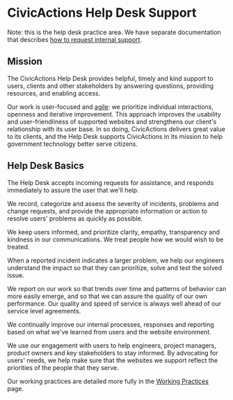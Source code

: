 # CivicActions Help Desk Support

Note: this is the help desk practice area. We have separate documentation that describes [how to request internal support](../04-how-we-work/support.md).

## Mission

The CivicActions Help Desk provides helpful, timely and kind support to users, clients and other stakeholders by answering questions, providing resources, and enabling access.

Our work is user-focused and [agile](help-desk-agile.md): we prioritize individual interactions, openness and iterative improvement. This approach improves the usability and user-friendliness of supported websites and strengthens our client's relationship with its user base. In so doing, CivicActions delivers great value to its clients, and the Help Desk supports CivicActions in its mission to help government technology better serve citizens.

## Help Desk Basics

The Help Desk accepts incoming requests for assistance, and responds immediately to assure the user that we'll help.

We record, categorize and assess the severity of incidents, problems and change requests, and provide the appropriate information or action to resolve users' problems as quickly as possible.

We keep users informed, and prioritize clarity, empathy, transparency and kindness in our communications. We treat people how we would wish to be treated.

When a reported incident indicates a larger problem, we help our engineers understand the impact so that they can prioritize, solve and test the solved issue.

We report on our work so that trends over time and patterns of behavior can more easily emerge, and so that we can assure the quality of our own performance. Our quality and speed of service is always well ahead of our service level agreements.

We continually improve our internal processes, responses and reporting based on what we've learned from users and the website environment.

We use our engagement with users to help engineers, project managers, product owners and key stakeholders to stay informed. By advocating for users' needs, we help make sure that the websites we support reflect the priorities of the people that they serve.

Our working practices are detailed more fully in the [Working Practices](working-practices.md) page.
